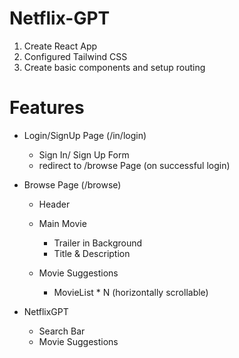 # Netflix-GPT

1. Create React App
2. Configured Tailwind CSS
3. Create basic components and setup routing


# Features

- Login/SignUp Page (/in/login)
    - Sign In/ Sign Up  Form
    - redirect to /browse Page (on successful login)

- Browse Page (/browse)
    - Header
    - Main Movie
        - Trailer in Background
        - Title & Description

    - Movie Suggestions
        - MovieList * N (horizontally scrollable)

- NetflixGPT
    - Search Bar
    - Movie Suggestions

